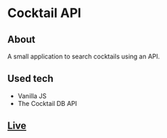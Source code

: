 # Cocktail API

## About

A small application to search cocktails using an API.

## Used tech

- Vanilla JS
- The Cocktail DB API

## [Live](https://cocktail-api-vanilla.netlify.app)
